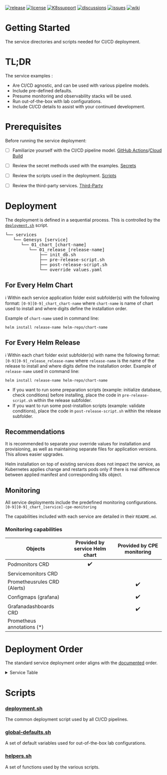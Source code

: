 [![release](https://flat.badgen.net/github/release/genesys/multicloud-services?color=pink)](https://github.com/genesys/multicloud-services/)
[![license](https://flat.badgen.net/github/license/genesys/multicloud-services?color=blue)](/LICENSE)
[![K8ssupport](https://flat.badgen.net/badge/supported%20K8s%20release/1.22/cyan)](https://all.docs.genesys.com/ReleaseNotes/Current/GenesysEngage-cloud/PrivateEdition)
[![discussions](https://img.shields.io/github/discussions/genesys/multicloud-services?style=flat-square&color=green)](https://github.com/genesys/multicloud-services/discussions)
[![issues](https://flat.badgen.net/github/open-issues/genesys/multicloud-services)](https://github.com/genesys/multicloud-services/issues)
[![wiki](https://img.shields.io/badge/wiki-documentation-forestgreen?style=flat-square)](https://github.com/genesys/multicloud-services/wiki)

# Getting Started
The service directories and scripts needed for CI/CD deployment.

# TL;DR

The service examples :
- Are CI/CD agnostic, and can be used with various pipeline models.
- Include pre-defined defaults.
- Presume monitoring and observability stacks will be used.
- Run out-of-the-box with lab configurations.
- Include CI/CD details to assist with your continued development.
   
# Prerequisites

Before running the service deployment:
- [ ] Familiarize yourself with the CI/CD pipeline model. [GitHub Actions](/doc/gha.md)/[Cloud Build](/doc/cloudbuild.md)    
- [ ] Review the secret methods used with the examples. [Secrets](/doc/secrets.md)
- [ ] Review the scripts used in the deployment. [Scripts](/services#scripts)
- [ ] Review the third-party services. [Third-Party](/third-party/README.md) 


# Deployment

The deployment is defined in a sequential process. This is controlled by the [`deployment.sh`](deployment.sh) script. 
<pre>
└── services
   └── Genesys [service]
      └── 01_chart_[chart-name]
         └── 01_release_[release-name]
             ├── init_db.sh
             ├── pre-release-script.sh
             ├── post-release-script.sh
             └── override_values.yaml
</pre>
## For Every Helm Chart

ℹ️ Within each service application folder exist subfolder(s) with the following format: 
`[0-9][0-9]_chart_chart-name` where `chart-name` is name of chart used to install and where digits define the installation order.

Example of `chart-name` used in command line:
```
helm install release-name helm-repo/chart-name
```


## For Every Helm Release
ℹ️ Within each chart folder exist subfolder(s) with name the following format: 
`[0-9][0-9]_release_release-name` where `release-name` is the name of the release to install and where digits define the installation order. 
Example of `release-name` used in command line:
```
helm install release-name helm-repo/chart-name
```
- If you want to run some preparation scripts (example: initialize database, check conditions) before installing, place the code in `pre-release-script.sh` within the release subfolder.
- If you want to run some post-installion scripts (example: validate conditions), place the code in `post-release-script.sh` within the release subfolder.

## Recommendations
It is recommended to separate your override values for installation and provisioning, as well as maintaining separate files for application versions. This allows easier upgrades.

Helm installation on top of existing services does not impact the service, as Kubernetes applies change and restarts pods only if there is real difference between applied manifest and corresponding k8s object.

## Monitoring
All service deployments include the predefined monitoring configurations. `[0-9][0-9]_chart_[service]-cpe-monitoring`

The capabilities included with each service are detailed in their `README.md`. 

### Monitoring capabilities

Objects | Provided by service Helm chart | Provided by CPE monitoring
|-|:-:|:-:|
Podmonitors CRD | :heavy_check_mark: | 
Servicemonitors CRD | | 
Prometheusrules CRD (Alerts) |  | :heavy_check_mark:
Configmaps (grafana) |  | :heavy_check_mark:
Grafanadashboards CRD | | :heavy_check_mark:
Prometheus annotations (*) | |

# Deployment Order
The standard service deployment order aligns with the [documented](https://all.docs.genesys.com/PrivateEdition/Current/PEGuide/ContDepOrder) order.

<details>
<summary>Service Table</summary>

|Order|Service|Documentation
-|-|-
1|[monitoring](/services/monitoring/)|
2|[logging](/services/logging/)
3|[infra](/services/infra/)
4|[gauth](/services/gauth/)|:book:[documentation](https://all.docs.genesys.com/AUTH/Current/AuthPEGuide/Overview)
5|[voice](/services/voice/)|:book:[documentation](https://all.docs.genesys.com/VM/Current/VMPEGuide/Overview) 
6|[tenant](/services/tenant/)|:book:[documentation](https://all.docs.genesys.com/PrivateEdition/Current/TenantPEGuide)
7|[gws](/services/gws/)|:book:[documentation](https://all.docs.genesys.com/GWS/Current/GWSPEGuide)
8|[wwe](/services/wwe/)|:book:[documentation](https://all.docs.genesys.com/PEC-AD/Current/WWEPEGuide)
9|[webrtc](/services/webrtc/)|:book:[documentation](https://all.docs.genesys.com/WebRTC/Current/WebRTCPEGuide)
10|[gvp](/services/gvp/)|:book:[documentation](https://all.docs.genesys.com/GVP/Current/GVPPEGuide/Overview)
11|[designer](/services/designer/)|:book:[documentation](https://all.docs.genesys.com/DES/Current/DESPEGuide/Overview)
11|[gsp](/services/gsp/)|:book:[documentation](https://all.docs.genesys.com/PEC-REP/Current/GIMPEGuide/Overview) 
12|[gca](/services/gca/)|:book:[documentation](https://all.docs.genesys.com/PEC-REP/Current/GIMPEGuide/Overview) 
13|[gim](/services/gim/)|:book:[documentation](https://all.docs.genesys.com/PEC-REP/Current/GIMPEGuide/Overview) 
14|[ucsx](/services/ucsx/)|:book:[documentation](https://all.docs.genesys.com/UCS/Current/UCSPEGuide) 
15|[nexus](/services/nexus/)|:book:[documentation](https://all.docs.genesys.com/PEC-DC/Current/DCPEGuide)
16|[iwd](/services/iwd/)|:book:[documentation](https://all.docs.genesys.com/PEC-IWD/Current/IWDPEGuide)
17|[iwddm](/services/iwddm/)|:book:[documentation](https://all.docs.genesys.com/PEC-IWD/Current/IWDDMPEGuide)
18|[iwdem](/services/iwdem/)|:book:[documentation](https://all.docs.genesys.com/PEC-Email/Current/EmailPEGuide)
19|[tlm](/services/tlm/)|:book:[documentation](https://all.docs.genesys.com/TLM/Current/TLMPEGuide)
20|[cxc](/services/cxc/)|:book:[documentation](https://all.docs.genesys.com/PEC-OU/Current/CXCPEGuide)
21|[ges](/services/ges/)|:book:[documentation](https://all.docs.genesys.com/PEC-CAB/Current/CABPEGuide) 
22|[pulse](/services/pulse/)|:book:[documentation](https://all.docs.genesys.com/PEC-REP/Current/PulsePEGuide)
23|[ixn](/services/ixn/)|:book:[documentation](https://all.docs.genesys.com/IXN/Current/IXNPEGuide)
24|[bds](/services/bds/)|:book:[documentation](https://all.docs.genesys.com/BDS/Current/BDSPEGuide)
25|[gcxi](/services/gcxi/)|:book:[documentation](https://all.docs.genesys.com/PEC-REP/Current/GCXIPEGuide/Overview)

</details>



# Scripts

### [deployment.sh](deployment.sh)
The common deployment script used by all CI/CD pipelines.  
### [global-defaults.sh](global-defaults.sh)
A set of default variables used for out-of-the-box lab configurations.
### [helpers.sh](helpers.sh)
A set of functions used by the various scripts. 
